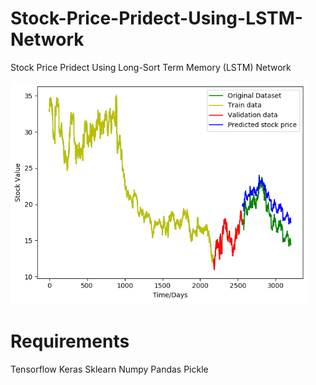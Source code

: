 # Stock-Price-Pridect-Using-LSTM-Network
Stock Price Pridect Using Long-Sort Term Memory (LSTM) Network

![Alt text](Screenshots/stock.PNG?raw=true "Stock")

<H1>Requirements</H1>
Tensorflow
Keras
Sklearn
Numpy
Pandas
Pickle
